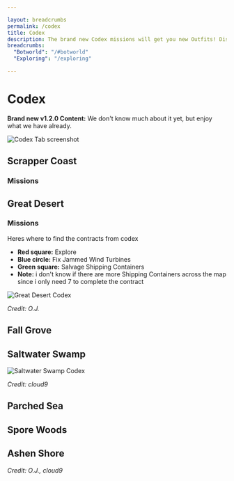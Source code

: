 ```yaml
---

layout: breadcrumbs
permalink: /codex
title: Codex
description: The brand new Codex missions will get you new Outfits! Discover everything we arleady know about it to help you complete them! 
breadcrumbs:
  "Botworld": "/#botworld"
  "Exploring": "/exploring"

---
```


# Codex

<div markdown="1" class=" ghcms ghcms-intro">

**Brand new v1.2.0 Content:** We don't know much about it yet, but enjoy what we have already.

![Codex Tab screenshot](https://cdn.discordapp.com/attachments/824807657550381088/925197223808106566/Screenshot_20211228-082536_Botworld.jpg)

</div>

## Scrapper Coast

<div markdown="1" class=" ghcms ghcms-scrappercoast">

### Missions

</div>

## Great Desert

<div markdown="1" class=" ghcms ghcms-greatdesert">


### Missions

Heres where to find the contracts from codex

- **Red square:** Explore
- **Blue circle:** Fix Jammed Wind Turbines
- **Green square:** Salvage Shipping Containers
- **Note:** i don't know if there are more Shipping Containers across the map since i only need 7 to complete the contract

![Great Desert Codex](
https://cdn.discordapp.com/attachments/923510071026155550/925215360020525126/Great_Desert.png)

*Credit: O.J.*

</div>

## Fall Grove

<div markdown="1" class=" ghcms ghcms-fallgrove">


</div>

## Saltwater Swamp

<div markdown="1" class=" ghcms ghcms-saltwaterswamp">

![Saltwater Swamp Codex](
https://cdn.discordapp.com/attachments/923510071026155550/925231459483152424/IMG_20211228_103806.png)

*Credit: cloud9*

</div>

## Parched Sea

<div markdown="1" class=" ghcms ghcms-parchedsea">


</div>

## Spore Woods

<div markdown="1" class=" ghcms ghcms-sporewoods">


</div>

## Ashen Shore

<div markdown="1" class=" ghcms ghcms-ashenshore">


</div>

*Credit: O.J., cloud9*
